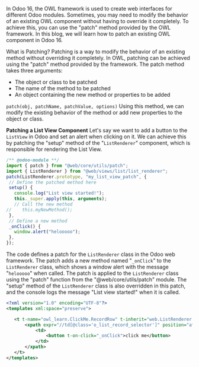 In Odoo 16, the OWL framework is used to create web interfaces for different Odoo modules. Sometimes, you may need to modify the behavior of an existing OWL component without having to override it completely. To achieve this, you can use the "patch" method provided by the OWL framework. In this blog, we will learn how to patch an existing OWL component in Odoo 16.

What is Patching?
Patching is a way to modify the behavior of an existing method without overriding it completely. In OWL, patching can be achieved using the "patch" method provided by the framework. The patch method takes three arguments:

* The object or class to be patched
* The name of the method to be patched
* An object containing the new method or properties to be added

`patch(obj, patchName, patchValue, options)`
Using this method, we can modify the existing behavior of the method or add new properties to the object or class.

**Patching a List View Component**
Let's say we want to add a button to the `ListView` in Odoo and set an alert when clicking on it. 
We can achieve this by patching the "setup" method of the "`ListRenderer`" component, which is responsible for rendering the List View.

```JavaScript
/** @odoo-module **/
import { patch } from "@web/core/utils/patch";
import { ListRenderer } from "@web/views/list/list_renderer";
patch(ListRenderer.prototype, "my_list_view_patch", {
 // Define the patched method here
 setup() {
   console.log("List view started!");
   this._super.apply(this, arguments);
   // Call the new method
//    this.myNewMethod();
 },
 // Define a new method
 _onClick() {
   window.alert("helooooo");
 },
});
```
The code defines a patch for the `ListRenderer` class in the Odoo web framework. The patch adds a new method named "`_onClick`" to the `ListRenderer` class, which shows a window alert with the message "`helooooo`" when called. The patch is applied to the `ListRenderer` class using the "patch" function from the "@web/core/utils/patch" module. The "setup" method of the `ListRenderer` class is also overridden in this patch, and the console logs the message "List view started!" when it is called.

```xml
<?xml version="1.0" encoding="UTF-8"?>
<templates xml:space="preserve">

   <t t-name="owl_learn.ClickMe.RecordRow" t-inherit="web.ListRenderer.RecordRow" t-inherit-mode="extension" owl="1">
       <xpath expr="//td[@class='o_list_record_selector']" position="after">
           <td>
               <button t-on-click="_onClick">click me</button>
           </td>
       </xpath>
   </t>
</templates>
```


